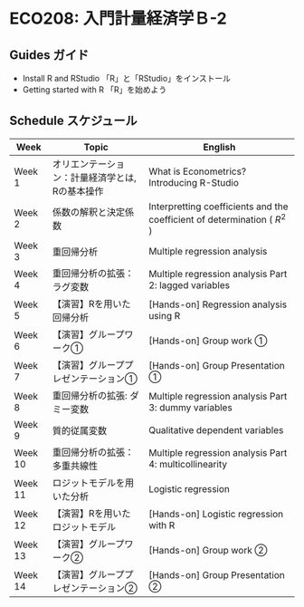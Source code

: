 # ECO208: 入門計量経済学Ｂ-2

## Guides ガイド

- Install R and RStudio 「R」と「RStudio」をインストール
- Getting started with R 「R」を始めよう

## Schedule スケジュール

Week | Topic | English
--|--|--
Week 1 | オリエンテーション：計量経済学とは, Rの基本操作 | What is Econometrics? Introducing R-Studio
Week 2 | 係数の解釈と決定係数 | Interpretting coefficients and the coefficient of determination ( $R^2$ )
Week 3 | 重回帰分析 | Multiple regression analysis
Week 4 | 重回帰分析の拡張：ラグ変数 | Multiple regression analysis Part 2: lagged variables
Week 5 | 【演習】Rを用いた回帰分析 | [Hands-on] Regression analysis using R
Week 6 | 【演習】グループワーク① | [Hands-on] Group work ①
Week 7 | 【演習】グループプレゼンテーション① | [Hands-on] Group Presentation ①
Week 8 | 重回帰分析の拡張: ダミー変数 | Multiple regression analysis Part 3: dummy variables
Week 9 | 質的従属変数 | Qualitative dependent variables
Week 10 | 重回帰分析の拡張：多重共線性 | Multiple regression analysis Part 4: multicollinearity
Week 11 | ロジットモデルを用いた分析 | Logistic regression
Week 12 | 【演習】Rを用いたロジットモデル | [Hands-on] Logistic regression with R
Week 13 | 【演習】グループワーク② | [Hands-on] Group work ②
Week 14 | 【演習】グループプレゼンテーション② | [Hands-on] Group Presentation ②


